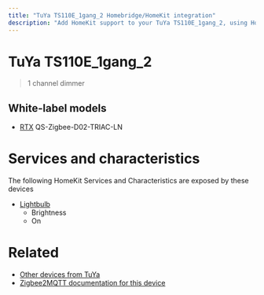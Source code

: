```yaml
---
title: "TuYa TS110E_1gang_2 Homebridge/HomeKit integration"
description: "Add HomeKit support to your TuYa TS110E_1gang_2, using Homebridge, Zigbee2MQTT and homebridge-z2m."
---
```

<!---
This file has been GENERATED using src/docgen/docgen.ts
DO NOT EDIT THIS FILE MANUALLY!
-->
# TuYa TS110E_1gang_2
> 1 channel dimmer


## White-label models
* [RTX](../index.md#rtx) QS-Zigbee-D02-TRIAC-LN

# Services and characteristics
The following HomeKit Services and Characteristics are exposed by
these devices

* [Lightbulb](../../light.md)
  * Brightness
  * On


# Related
* [Other devices from TuYa](../index.md#tuya)
* [Zigbee2MQTT documentation for this device](https://www.zigbee2mqtt.io/devices/TS110E_1gang_2.html)